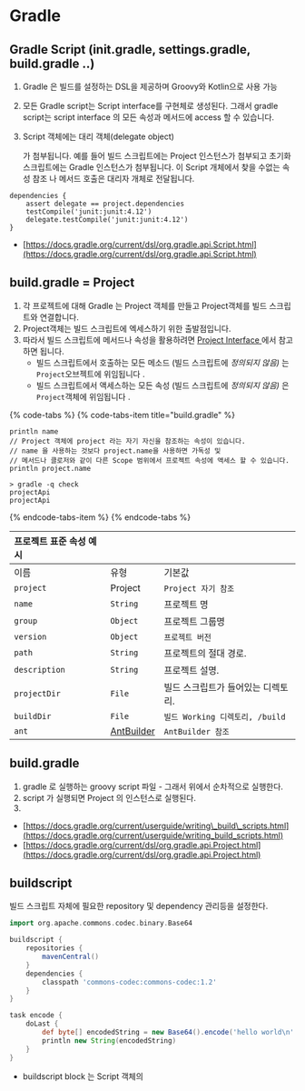 # Gradle

## Gradle Script \(init.gradle, settings.gradle, build.gradle ..\)

1. Gradle 은 빌드를 설정하는 DSL을 제공하며 Groovy와 Kotlin으로 사용 가능
2. 모든 Gradle script는 Script interface를 구현체로 생성된다.  그래서 gradle script는 script interface 의 모든  속성과 메서드에 access 할 수 있습니다.
3. Script 객체에는 대리 객체\(delegate object\)

   가 첨부됩니다. 예를 들어 빌드 스크립트에는 Project 인스턴스가 첨부되고 초기화 스크립트에는 Gradle 인스턴스가 첨부됩니다. 이 Script 개체에서 찾을 수없는 속성 참조 나 메서드 호출은 대리자 개체로 전달됩니다.

```text
dependencies {
    assert delegate == project.dependencies
    testCompile('junit:junit:4.12')
    delegate.testCompile('junit:junit:4.12')
}
```

* [https://docs.gradle.org/current/dsl/org.gradle.api.Script.html](https://docs.gradle.org/current/dsl/org.gradle.api.Script.html)

## build.gradle = Project

1. 각 프로젝트에 대해 Gradle 는 Project 객체를 만들고 Project객체를 빌드 스크립트와 연결합니다. 
2. Project객체는 빌드 스크립트에 엑세스하기 위한 출발점입니다.
3. 따라서 빌드 스크립트에 메서드나 속성을 활용하려면 [Project Interface ](https://docs.gradle.org/current/dsl/org.gradle.api.Project.html%20)에서 참고하면 됩니다. 
   * 빌드 스크립트에서 호출하는 모든 메소드 \(빌드 스크립트에 _정의되지 않음\)_ 는 `Project`오브젝트에 위임됩니다 .
   * 빌드 스크립트에서 액세스하는 모든 속성 \(빌드 스크립트에 _정의되지 않음\)_ 은 `Project`객체에 위임됩니다 .

{% code-tabs %}
{% code-tabs-item title="build.gradle" %}
```text
println name
// Project 객체에 project 라는 자기 자신을 참조하는 속성이 있습니다.
// name 을 사용하는 것보다 project.name을 사용하면 가독성 및
// 메서드나 클로저와 같이 다른 Scope 범위에서 프로젝트 속성에 액세스 할 수 있습니다.
println project.name

> gradle -q check
projectApi
projectApi
```
{% endcode-tabs-item %}
{% endcode-tabs %}

| 프로젝트 표준 속성 예시 |  |  |
| :--- | :--- | :--- |
| 이름 | 유형 | 기본값 |
| `project` | Project | `Project 자기 참조` |
| `name` | `String` | 프로젝트 명 |
| `group` | `Object` | 프로젝트 그룹명 |
| `version` | `Object` | `프로젝트 버전` |
| `path` | `String` | 프로젝트의 절대 경로. |
| `description` | `String` | 프로젝트 설명. |
| `projectDir` | `File` | 빌드 스크립트가 들어있는 디렉토리. |
| `buildDir` | `File` | `빌드 Working 디렉토리, /build` |
| `ant` | [AntBuilder](https://docs.gradle.org/current/javadoc/org/gradle/api/AntBuilder.html) | `AntBuilder 참조` |

## build.gradle

1. gradle 로 실행하는 groovy script 파일 - 그래서 위에서 순차적으로 실행한다.
2. script 가 실행되면 Project 의 인스턴스로 실행된다.
3. 
* [https://docs.gradle.org/current/userguide/writing\_build\_scripts.html](https://docs.gradle.org/current/userguide/writing_build_scripts.html)
* [https://docs.gradle.org/current/dsl/org.gradle.api.Project.html](https://docs.gradle.org/current/dsl/org.gradle.api.Project.html)

 

## buildscript

빌드 스크립트 자체에 필요한 repository 및 dependency 관리등을 설정한다.

```groovy
import org.apache.commons.codec.binary.Base64

buildscript {
    repositories {
        mavenCentral()
    }
    dependencies {
        classpath 'commons-codec:commons-codec:1.2'
    }
}

task encode {
    doLast {
        def byte[] encodedString = new Base64().encode('hello world\n'.getBytes())
        println new String(encodedString)
    }
}
```

* buildscript block 는 Script 객체의 



